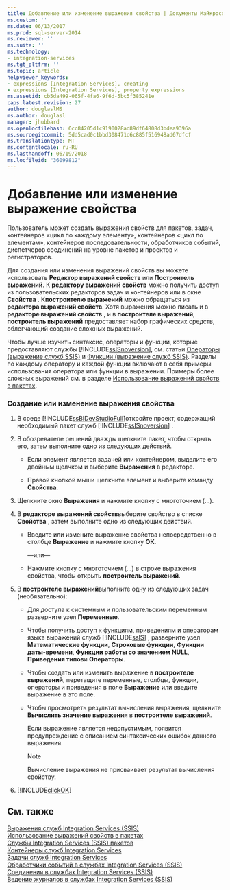 ```yaml
---
title: Добавление или изменение выражения свойства | Документы Майкрософт
ms.custom: ''
ms.date: 06/13/2017
ms.prod: sql-server-2014
ms.reviewer: ''
ms.suite: ''
ms.technology:
- integration-services
ms.tgt_pltfrm: ''
ms.topic: article
helpviewer_keywords:
- expressions [Integration Services], creating
- expressions [Integration Services], property expressions
ms.assetid: cb5da499-065f-4fa6-9f6d-5bc5f385241e
caps.latest.revision: 27
author: douglaslMS
ms.author: douglasl
manager: jhubbard
ms.openlocfilehash: 6cc84205d1c9190028ad89df64808d3bdea9396a
ms.sourcegitcommit: 5dd5cad0c1bbd308471d6c885f516948ad67dfcf
ms.translationtype: MT
ms.contentlocale: ru-RU
ms.lasthandoff: 06/19/2018
ms.locfileid: "36099812"
---
```

# <a name="add-or-change-a-property-expression"></a>Добавление или изменение выражение свойства
  Пользователь может создать выражения свойств для пакетов, задач, контейнеров «цикл по каждому элементу», контейнеров «цикл по элементам», контейнеров последовательности, обработчиков событий, диспетчеров соединений на уровне пакетов и проектов и регистраторов.  
  
 Для создания или изменения выражений свойств вы можете использовать **Редактор выражений свойств** или **Построитель выражений**. К **редактору выражений свойств** можно получить доступ из пользовательских редакторов задач и контейнеров или в окне **Свойства** . К**построителю выражений** можно обращаться из **редактора выражений свойств**. Хотя выражения можно писать и в **редакторе выражений свойств** , и в **построителе выражений**, **построитель выражений** предоставляет набор графических средств, облегчающий создание сложных выражений.  
  
 Чтобы лучше изучить синтаксис, операторы и функции, которые предоставляют службы [!INCLUDE[ssISnoversion](../../includes/ssisnoversion-md.md)], см. статьи [Операторы (выражение служб SSIS)](operators-ssis-expression.md) и [Функции (выражение служб SSIS)](functions-ssis-expression.md). Разделы по каждому оператору и каждой функции включают в себя примеры использования оператора или функции в выражении. Примеры более сложных выражений см. в разделе [Использование выражений свойств в пакетах](use-property-expressions-in-packages.md).  
  
### <a name="to-create-or-change-a-property-expression"></a>Создание или изменение выражения свойства  
  
1.  В среде [!INCLUDE[ssBIDevStudioFull](../../includes/ssbidevstudiofull-md.md)]откройте проект, содержащий необходимый пакет служб [!INCLUDE[ssISnoversion](../../includes/ssisnoversion-md.md)] .  
  
2.  В обозревателе решений дважды щелкните пакет, чтобы открыть его, затем выполните одно из следующих действий.  
  
    -   Если элемент является задачей или контейнером, выделите его двойным щелчком и выберите **Выражения** в редакторе.  
  
    -   Правой кнопкой мыши щелкните элемент и выберите команду **Свойства**.  
  
3.  Щелкните окно **Выражения** и нажмите кнопку с многоточием (...).  
  
4.  В **редакторе выражений свойств**выберите свойство в списке **Свойства** , затем выполните одно из следующих действий.  
  
    -   Введите или измените выражение свойства непосредственно в столбце **Выражение** и нажмите кнопку **ОК**.  
  
         —или—  
  
    -   Нажмите кнопку с многоточием (...) в строке выражения свойства, чтобы открыть **построитель выражений**.  
  
5.  В **построителе выражений**выполните одну из следующих задач (необязательно):  
  
    -   Для доступа к системным и пользовательским переменным разверните узел **Переменные**.  
  
    -   Чтобы получить доступ к функциям, приведениям и операторам языка выражений служб [!INCLUDE[ssIS](../../includes/ssis-md.md)] , разверните узел **Математические функции**, **Строковые функции**, **Функции даты-времени**, **Функции работы со значением NULL**, **Приведения типов**и **Операторы**.  
  
    -   Чтобы создать или изменить выражение в **построителе выражений**, перетащите переменные, столбцы, функции, операторы и приведения в поле **Выражение** или введите выражение в это поле.  
  
    -   Чтобы просмотреть результат вычисления выражения, щелкните **Вычислить значение выражения** в **построителе выражений**.  
  
         Если выражение является недопустимым, появится предупреждение с описанием синтаксических ошибок данного выражения.  
  
        > [!NOTE]  
        >  Вычисление выражения не присваивает результат вычисления свойству.  
  
6.  [!INCLUDE[clickOK](../../includes/clickok-md.md)]  
  
## <a name="see-also"></a>См. также  
 [Выражения служб Integration Services (SSIS)](integration-services-ssis-expressions.md)   
 [Использование выражений свойств в пакетах](use-property-expressions-in-packages.md)   
 [Службы Integration Services &#40;SSIS&#41; пакетов](../integration-services-ssis-packages.md)   
 [Контейнеры служб Integration Services](../control-flow/integration-services-containers.md)   
 [Задачи служб Integration Services](../control-flow/integration-services-tasks.md)   
 [Обработчики событий в службах Integration Services (SSIS)](../integration-services-ssis-event-handlers.md)   
 [Соединения в службах Integration Services (SSIS)](../connection-manager/integration-services-ssis-connections.md)   
 [Ведение журналов в службах Integration Services (SSIS)](../performance/integration-services-ssis-logging.md)  
  
  